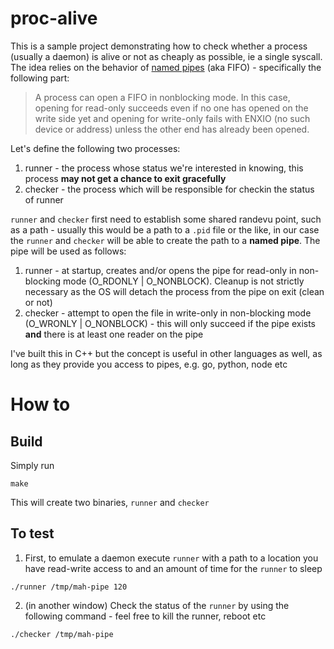 # proc-alive
This is a sample project demonstrating how to check whether a process (usually a daemon) is alive or not as cheaply as possible, ie a single syscall. The idea relies on the behavior of [named pipes](http://man7.org/linux/man-pages/man7/fifo.7.html) (aka FIFO) - specifically the following part:

>A process can open a FIFO in nonblocking mode.  In this case, opening for read-only succeeds even if no one has opened on the write side yet and opening for write-only fails with ENXIO (no such device or address) unless the other end has already been opened.

Let's define the following two processes:
1. runner - the process whose status we're interested in knowing, this process **may not get a chance to exit gracefully**
1. checker - the process which will be responsible for checkin the status of runner

`runner` and `checker` first need to establish some shared randevu point, such as a path - usually this would be a path to a `.pid` file or the like, in our case the `runner` and `checker` will be able to create the path to a **named pipe**. The pipe will be used as follows:

1. runner - at startup, creates and/or opens the pipe for read-only in non-blocking mode (O_RDONLY | O_NONBLOCK). Cleanup is not strictly necessary as the OS will detach the process from the pipe on exit (clean or not)
1. checker - attempt to open the file in write-only in non-blocking mode (O_WRONLY | O_NONBLOCK) - this will only succeed if the pipe exists **and** there is at least one reader on the pipe

I've built this in C++ but the concept is useful in other languages as well, as long as they provide you access to pipes, e.g. go, python, node etc

# How to

## Build
Simply run

```
make
```
This will create two binaries, `runner` and `checker`

## To test

1. First, to emulate a daemon execute `runner` with a path to a location you have read-write access to and an amount of time for the `runner` to sleep
```
./runner /tmp/mah-pipe 120
```


2. (in another window) Check the status of the `runner` by using the following command - feel free to kill the runner, reboot etc
```
./checker /tmp/mah-pipe
```






